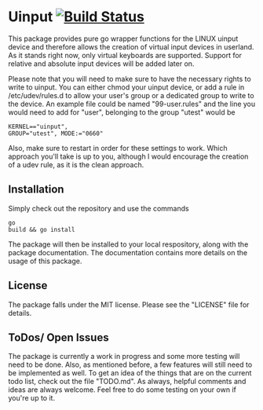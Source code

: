 Uinput [![Build Status](https://travis-ci.org/bendahl/uinput.svg?branch=master)](https://travis-ci.org/bendahl/uinput)
======

This package provides pure go wrapper functions for the LINUX uinput device and therefore allows the creation of virtual input devices in userland. As it stands right now, only virtual keyboards are supported. Support for relative and absolute input devices will be added later on.

Please note that you will need to make sure to have the necessary rights to write to uinput. You can either chmod your uinput device, or add a rule in /etc/udev/rules.d to allow your user's group or a dedicated group to write to the device. An example file could be named "99-user.rules" and the line you would need to add for "user", belonging to the group "utest" would be <pre><code>KERNEL=="uinput", GROUP="utest", MODE:="0660"</code></pre> Also, make sure to restart in order for these settings to work. Which approach you'll take is up to you, although I would encourage the creation of a udev rule, as it is the clean approach.

Installation
-------------
Simply check out the repository and use the commands <pre><code>go build && go install</code></pre> The package will then be installed to your local respository, along with the package documentation. The documentation contains more details on the usage of this package. 

License
--------
The package falls under the MIT license. Please see the "LICENSE" file for details.

ToDos/ Open Issues
------------------
The package is currently a work in progress and some more testing will need to be done. Also, as mentioned before, a few features will still need to be implemented as well. To get an idea of the things that are on the current todo list, check out the file "TODO.md". As always, helpful comments and ideas are always welcome. Feel free to do some testing on your own if you're up to it.

